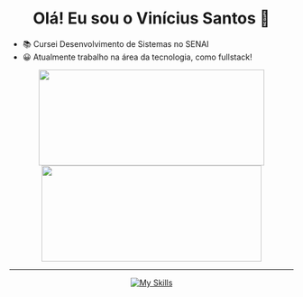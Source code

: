 <h1 align="center">Olá! Eu sou o Vinícius Santos 👋</h1>

- 📚​ Cursei Desenvolvimento de Sistemas no SENAI
- 😀​ Atualmente trabalho na área da tecnologia, como fullstack!

<div align="center">
  <a href="https://github.com/vini00784">
  <img width="400em" height="170em" src="https://github-readme-stats.vercel.app/api?username=vini00784&show_icons=true&theme=dark&include_all_commits=true&count_private=true"/>
  <img width="390em" height="170em" src="https://github-readme-stats.vercel.app/api/top-langs/?username=vini00784&layout=compact&langs_count=7&theme=dark"/>
</div>
  
<hr>

<div align="center">
  
  ![My Skills](https://skillicons.dev/icons?i=azure,express,git,graphql,mysql,nestjs,nextjs,nodejs,postgres,prisma,ts&theme=dark)
</div>

  
